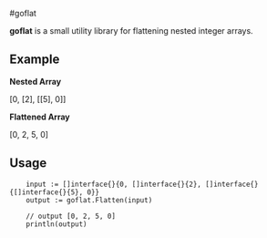 #goflat

**goflat** is a small utility library for flattening nested integer arrays.

## Example

**Nested Array**

[0, [2], [[5], 0]]

**Flattened Array**

[0, 2, 5, 0]

## Usage

```
    input := []interface{}{0, []interface{}{2}, []interface{}{[]interface{}{5}, 0}}
    output := goflat.Flatten(input)
    
    // output [0, 2, 5, 0]
    println(output)
```

